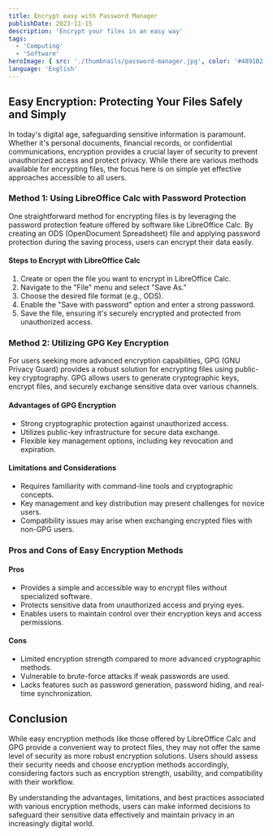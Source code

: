 ```yaml
---
title: Encrypt easy with Password Manager
publishDate: 2023-11-15
description: 'Encrypt your files in an easy way'
tags:
  - 'Computing'
  - 'Software'
heroImage: { src: './thumbnails/password-manager.jpg', color: '#4891B2' }
language: 'English'
---
```


## Easy Encryption: Protecting Your Files Safely and Simply

In today's digital age, safeguarding sensitive information is paramount. Whether it's personal documents, financial records, or confidential communications, encryption provides a crucial layer of security to prevent unauthorized access and protect privacy. While there are various methods available for encrypting files, the focus here is on simple yet effective approaches accessible to all users.

### Method 1: Using LibreOffice Calc with Password Protection

One straightforward method for encrypting files is by leveraging the password protection feature offered by software like LibreOffice Calc. By creating an ODS (OpenDocument Spreadsheet) file and applying password protection during the saving process, users can encrypt their data easily.

#### Steps to Encrypt with LibreOffice Calc

1. Create or open the file you want to encrypt in LibreOffice Calc.
2. Navigate to the "File" menu and select "Save As."
3. Choose the desired file format (e.g., ODS).
4. Enable the "Save with password" option and enter a strong password.
5. Save the file, ensuring it's securely encrypted and protected from unauthorized access.

### Method 2: Utilizing GPG Key Encryption

For users seeking more advanced encryption capabilities, GPG (GNU Privacy Guard) provides a robust solution for encrypting files using public-key cryptography. GPG allows users to generate cryptographic keys, encrypt files, and securely exchange sensitive data over various channels.

#### Advantages of GPG Encryption

- Strong cryptographic protection against unauthorized access.
- Utilizes public-key infrastructure for secure data exchange.
- Flexible key management options, including key revocation and expiration.

#### Limitations and Considerations

- Requires familiarity with command-line tools and cryptographic concepts.
- Key management and key distribution may present challenges for novice users.
- Compatibility issues may arise when exchanging encrypted files with non-GPG users.

### Pros and Cons of Easy Encryption Methods

#### Pros

- Provides a simple and accessible way to encrypt files without specialized software.
- Protects sensitive data from unauthorized access and prying eyes.
- Enables users to maintain control over their encryption keys and access permissions.

#### Cons

- Limited encryption strength compared to more advanced cryptographic methods.
- Vulnerable to brute-force attacks if weak passwords are used.
- Lacks features such as password generation, password hiding, and real-time synchronization.

## Conclusion

While easy encryption methods like those offered by LibreOffice Calc and GPG provide a convenient way to protect files, they may not offer the same level of security as more robust encryption solutions. Users should assess their security needs and choose encryption methods accordingly, considering factors such as encryption strength, usability, and compatibility with their workflow.

By understanding the advantages, limitations, and best practices associated with various encryption methods, users can make informed decisions to safeguard their sensitive data effectively and maintain privacy in an increasingly digital world.
